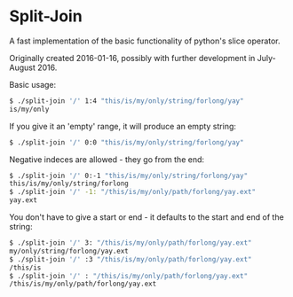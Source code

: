 # Split-Join
A fast implementation of the basic functionality of python's slice operator.

Originally created 2016-01-16, possibly with further development in July-August 2016.

Basic usage:
```sh
$ ./split-join '/' 1:4 "this/is/my/only/string/forlong/yay"
is/my/only
```

If you give it an 'empty' range, it will produce an empty string:
```sh
$ ./split-join '/' 0:0 "this/is/my/only/string/forlong/yay"

```

Negative indeces are allowed - they go from the end:
```sh
$ ./split-join '/' 0:-1 "this/is/my/only/string/forlong/yay"
this/is/my/only/string/forlong
$ ./split-join '/' -1: "/this/is/my/only/path/forlong/yay.ext"
yay.ext
```

You don't have to give a start or end - it defaults to the start and end of the string:
```sh
$ ./split-join '/' 3: "/this/is/my/only/path/forlong/yay.ext"
my/only/string/forlong/yay.ext
$ ./split-join '/' :3 "/this/is/my/only/path/forlong/yay.ext"
/this/is
$ ./split-join '/' : "/this/is/my/only/path/forlong/yay.ext"
/this/is/my/only/path/forlong/yay.ext
```
